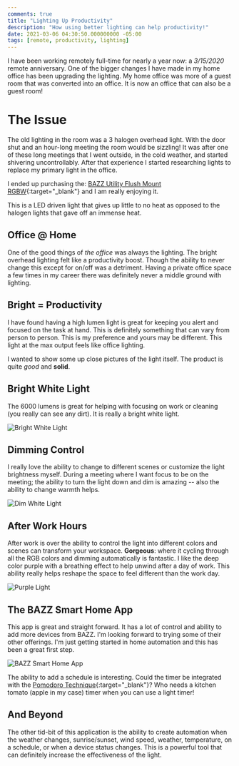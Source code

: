 ```yaml
---
comments: true
title: "Lighting Up Productivity"
description: "How using better lighting can help productivity!"
date: 2021-03-06 04:30:50.000000000 -05:00
tags: [remote, productivity, lighting]
---
```


I have been working remotely full-time for nearly a year now: a *3/15/2020* remote anniversary.  One of the bigger changes I have made in my home office has been upgrading the lighting.  My home office was more of a guest room that was converted into an office.  It is now an office that can also be a guest room!

<!--more-->

# The Issue

The old lighting in the room was a 3 halogen overhead light.  With the door shut and an hour-long meeting the room would be sizzling!  It was after one of these long meetings that I went outside, in the cold weather, and started shivering uncontrollably.  After that experience I started researching lights to replace my primary light in the office.

I ended up purchasing the: [BAZZ Utility Flush Mount RGBW](https://amzn.com/B01MD01E37){:target="_blank"} and I am really enjoying it.

This is a LED driven light that gives up little to no heat as opposed to the halogen lights that gave off an immense heat.  

## Office @ Home

One of the good things of *the office* was always the lighting.  The bright overhead lighting felt like a productivity boost.  Though the ability to never change this except for on/off was a detriment.  Having a private office space a few times in my career there was definitely never a middle ground with lighting.  

## Bright = Productivity

I have found having a high lumen light is great for keeping you alert and focused on the task at hand.  This is definitely something that can vary from person to person.  This is my preference and yours may be different.  This light at the max output feels like office lighting.

I wanted to show some up close pictures of the light itself.  The product is quite *good* and **solid**.

## Bright White Light

The 6000 lumens is great for helping with focusing on work or cleaning (you really can see any dirt).  It is really a bright white light.

![Bright White Light](/assets/img/lighting-bright.jpg)

## Dimming Control

I really love the ability to change to different scenes or customize the light brightness myself.  During a meeting where I want focus to be on the meeting; the ability to turn the light down and dim is amazing -- also the ability to change warmth helps.

![Dim White Light](/assets/img/lighting-dim.jpg)

## After Work Hours

After work is over the ability to control the light into different colors and scenes can transform your workspace.  **Gorgeous**: where it cycling through all the RGB colors and dimming automatically is fantastic.  I like the deep color purple with a breathing effect to help unwind after a day of work.  This ability really helps reshape the space to feel different than the work day.

![Purple Light](/assets/img/lighting-purple.jpg)

## The BAZZ Smart Home App

This app is great and straight forward.  It has a lot of control and ability to add more devices from BAZZ.  I'm looking forward to trying some of their other offerings.  I'm just getting started in home automation and this has been a great first step.

![BAZZ Smart Home App](/assets/img/lighting-app.png)

The ability to add a schedule is interesting.  Could the timer be integrated with the [Pomodoro Technique](https://en.wikipedia.org/wiki/Pomodoro_Technique){:target="_blank"}?  Who needs a kitchen tomato (apple in my case) timer when you can use a light timer!

## And Beyond

The other tid-bit of this application is the ability to create automation when the weather changes, sunrise/sunset, wind speed, weather, temperature, on a schedule, or when a device status changes.  This is a powerful tool that can definitely increase the effectiveness of the light.
